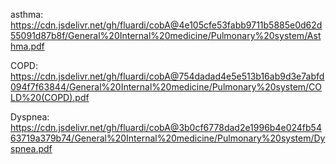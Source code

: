 asthma: https://cdn.jsdelivr.net/gh/fluardi/cobA@4e105cfe53fabb9711b5885e0d62d55091d87b8f/General%20Internal%20medicine/Pulmonary%20system/Asthma.pdf

COPD:
https://cdn.jsdelivr.net/gh/fluardi/cobA@754dadad4e5e513b16ab9d3e7abfd094f7f63844/General%20Internal%20medicine/Pulmonary%20system/COLD%20(COPD).pdf

Dyspnea:
https://cdn.jsdelivr.net/gh/fluardi/cobA@3b0cf6778dad2e1996b4e024fb5463719a379b74/General%20Internal%20medicine/Pulmonary%20system/Dyspnea.pdf
